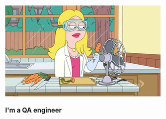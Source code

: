 [![Header](https://github.com/alteraQA/alteraQA/blob/main/assets/testcv.gif)](https://novosibirsk.hh.ru/resume/59850493ff0c8ad91b0039ed1f6436514f6754)
## I'm a QA engineer 
